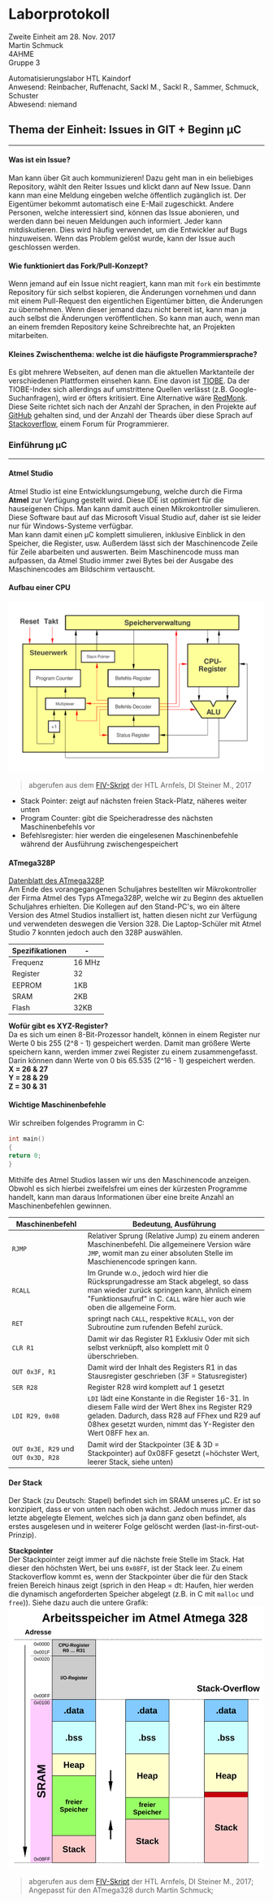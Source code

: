 # Laborprotokoll  
Zweite Einheit am 28. Nov. 2017  
Martin Schmuck  
4AHME  
Gruppe 3

Automatisierungslabor HTL Kaindorf  
Anwesend: Reinbacher, Ruffenacht, Sackl M., Sackl R., Sammer, Schmuck, Schuster  
Abwesend: niemand  

## Thema der Einheit: Issues in GIT + Beginn µC
__________

#### Was ist ein Issue? 
Man kann über Git auch kommunizieren! Dazu geht man in ein beliebiges Repository, wählt den Reiter Issues und klickt dann auf New Issue. Dann kann man eine Meldung eingeben welche öffentlich zugänglich ist. Der Eigentümer bekommt automatisch eine E-Mail zugeschickt. Andere Personen, welche interessiert sind, können das Issue abonieren, und werden dann bei neuen Meldungen auch informiert. Jeder kann mitdiskutieren. Dies wird häufig verwendet, um die Entwickler auf Bugs hinzuweisen. Wenn das Problem gelöst wurde, kann der Issue auch geschlossen werden. 

#### Wie funktioniert das Fork/Pull-Konzept?
Wenn jemand auf ein Issue nicht reagiert, kann man mit `fork` ein bestimmte Repository für sich selbst kopieren, die Änderungen vornehmen und dann mit einem Pull-Request den eigentlichen Eigentümer bitten, die Änderungen zu übernehmen. Wenn dieser jemand dazu nicht bereit ist, kann man ja auch selbst die Änderungen veröffentlichen. So kann man auch, wenn man an einem fremden Repository keine Schreibrechte hat, an Projekten mitarbeiten.

#### Kleines Zwischenthema: welche ist die häufigste Programmiersprache?
Es gibt mehrere Webseiten, auf denen man die aktuellen Marktanteile der verschiedenen Plattformen einsehen kann. Eine davon ist [TIOBE](https://www.tiobe.com/tiobe-index/). Da der TIOBE-Index sich allerdings auf umstrittene Quellen verlässt (z.B. Google-Suchanfragen), wird er öfters kritisiert. Eine Alternative wäre [RedMonk](http://redmonk.com/sogrady/2017/06/08/language-rankings-6-17/). Diese Seite richtet sich nach der Anzahl der Sprachen, in den Projekte auf [GitHub](github.com) gehalten sind, und der Anzahl der Theards über diese Sprach auf [Stackoverflow](stackoverflow.com), einem Forum für Programmierer.


### Einführung µC
___________________

#### Atmel Studio  
Atmel Studio ist eine Entwicklungsumgebung, welche durch die Firma __Atmel__ zur Verfügung gestellt wird. Diese IDE ist optimiert für die hauseigenen Chips. Man kann damit auch einen Mikrokontroller simulieren. Diese Software baut auf das Microsoft Visual Studio auf, daher ist sie leider nur für Windows-Systeme verfügbar.  
Man kann damit einen µC komplett simulieren, inklusive Einblick in den Speicher, die Register, usw. 
Außerdem lässt sich der Maschinencode Zeile für Zeile abarbeiten und auswerten. Beim Maschinencode muss man aufpassen, da Atmel Studio immer zwei Bytes bei der Ausgabe des Maschinencodes am Bildschirm vertauscht. 

#### Aufbau einer CPU

![CPU](https://github.com/smumam14/labor1/blob/master/cpu.svg)
>abgerufen aus dem [FIV-Skript](https://lms.at/dotlrn/classes/informatik/610437.4AHME_FIVU.17_18/xolrn/EC743ABCF7AB5.symlink?resource_id=0-237409759&m=view#188315330) der HTL Arnfels, DI Steiner M., 2017  
* Stack Pointer: zeigt auf nächsten freien Stack-Platz, näheres weiter unten
* Program Counter: gibt die Speicheradresse des nächsten Maschinenbefehls vor
* Befehlsregister: hier werden die eingelesenen Maschinenbefehle während der Ausführung zwischengespeichert

#### ATmega328P
[Datenblatt des ATmega328P](http://www.atmel.com/images/Atmel-8271-8-bit-AVR-Microcontroller-ATmega48A-48PA-88A-88PA-168A-168PA-328-328P_datasheet_Complete.pdf)  
Am Ende des vorangegangenen Schuljahres bestellten wir Mikrokontroller der Firma Atmel des Typs ATmega328P, welche wir zu Beginn des aktuellen Schuljahres erhielten. Die Kollegen auf den Stand-PC's, wo ein ältere Version des Atmel Studios installiert ist, hatten diesen nicht zur Verfügung und verwendeten deswegen die Version 328. Die Laptop-Schüler mit Atmel Studio 7 konnten jedoch auch den 328P auswählen.   
  
  
Spezifikationen |  -
---------------- | ---
Frequenz | 16 MHz  
Register | 32
EEPROM | 1KB
SRAM | 2KB
Flash | 32KB  

__Wofür gibt es XYZ-Register?__  
Da es sich um einen 8-Bit-Prozessor handelt, können in einem Register nur Werte 0 bis 255 (2^8 - 1) gespeichert werden. Damit man größere Werte speichern kann, werden immer zwei Register zu einem zusammengefasst. Darin können dann Werte von 0 bis 65.535 (2^16 - 1) gespeichert werden.  
__X = 26 & 27__  
__Y = 28 & 29__  
__Z = 30 & 31__  

#### Wichtige Maschinenbefehle
Wir schreiben folgendes Programm in C:
```c
int main()
{
return 0;
} 
``` 
Mithilfe des Atmel Studios lassen wir uns den Maschinencode anzeigen. Obwohl es sich hierbei zweifelsfrei um eines der kürzesten Programme handelt, kann man daraus Informationen über eine breite Anzahl an Maschinenbefehlen gewinnen.  

Maschinenbefehl | Bedeutung, Ausführung
--------------- | ---------------------
`RJMP` | Relativer Sprung (Relative Jump) zu einem anderen Maschinenbefehl. Die allgemeinere Version wäre `JMP`, womit man zu einer absoluten Stelle im Maschienencode springen kann.
`RCALL` | Im Grunde w.o., jedoch wird hier die Rücksprungadresse am Stack abgelegt, so dass man wieder zurück springen kann, ähnlich einem "Funktionsaufruf" in C. `CALL` wäre hier auch wie oben die allgemeine Form.
`RET` | springt nach `CALL`, respektive `RCALL`, von der Subroutine zum rufenden Befehl zurück.
`CLR R1` | Damit wir das Register R1 Exklusiv Oder mit sich selbst verknüpft, also komplett mit 0 überschrieben.
`OUT 0x3F, R1` | Damit wird der Inhalt des Registers R1 in das Stausregister geschrieben (3F = Statusregister)
`SER R28` | Register R28 wird komplett auf 1 gesetzt
`LDI R29, 0x08` |  `LDI` lädt eine Konstante in die Register 16-31. In diesem Falle wird der Wert 8hex ins Register R29 geladen. Dadurch, dass R28 auf FFhex und R29 auf 08hex gesetzt wurden, nimmt das Y-Register den Wert 08FF hex an. 
`OUT 0x3E, R29` und   `OUT 0x3D, R28` | Damit wird der Stackpointer (3E & 3D = Stackpointer) auf 0x08FF gesetzt (=höchster Wert, leerer Stack, siehe unten)

#### Der Stack
Der Stack (zu Deutsch: Stapel) befindet sich im SRAM unseres µC. Er ist so konzipiert, dass er von unten nach oben wächst. Jedoch muss immer das letzte abgelegte Element, welches sich ja dann ganz oben befindet, als erstes ausgelesen und in weiterer Folge gelöscht werden (last-in-first-out-Prinzip).

__Stackpointer__  
Der Stackpointer zeigt immer auf die nächste freie Stelle im Stack. Hat dieser den höchsten Wert, bei uns `0x08FF`, ist der Stack leer. Zu einem Stackoverflow kommt es, wenn der Stackpointer über die für den Stack freien Bereich hinaus zeigt (sprich in den Heap = dt: Haufen, hier werden die dynamisch angeforderten Speicher abgelegt (z.B. in C mit `malloc` und `free`)). Siehe dazu auch die untere Grafik:  
![Stapel](https://github.com/smumam14/labor1/blob/master/stack.svg)
>abgerufen aus dem [FIV-Skript](https://lms.at/dotlrn/classes/informatik/610437.4AHME_FIVU.17_18/xolrn/EC743ABCF7AB5.symlink?resource_id=0-237409759&m=view#189503049) der HTL Arnfels, DI Steiner M., 2017; Angepasst für den ATmega328 durch Martin Schmuck;


